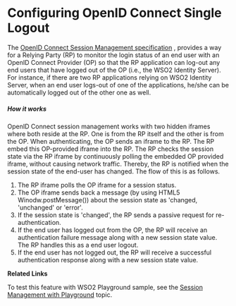 # Configuring OpenID Connect Single Logout

The [OpenID Connect Session Management
specification](http://openid.net/specs/openid-connect-session-1_0.html)
, provides a way for a Relying Party (RP) to monitor the login status of
an end user with an OpenID Connect Provider (OP) so that the RP
application can log-out any end users that have logged out of the OP
(i.e., the WSO2 Identity Server). For instance, if there are two RP
applications relying on WSO2 Identity Server, when an end user logs-out
of one of the applications, he/she can be automatically logged out of
the other one as well.

##### How it works

OpenID Connect session management works with two hidden iframes where
both reside at the RP. One is from the RP itself and the other is from
the OP. When authenticating, the OP sends an iframe to the RP. The RP
embed this OP-provided iframe into the RP. The RP checks the session
state via the RP iframe by continuously polling the embedded OP provided
iframe, without causing network traffic. Thereby, the RP is notified
when the session state of the end-user has changed. The flow of this is
as follows.

1.  The RP iframe polls the OP iframe for a session status.
2.  The OP iframe sends back a message (by using HTML5
    Winodw.postMessage()) about the session state as 'changed,
    'unchanged' or 'error'.
3.  If the session state is 'changed', the RP sends a passive request
    for re-authentication.
4.  If the end user has logged out from the OP, the RP will receive an
    authentication failure message along with a new session state value.
    The RP handles this as a end user logout.
5.  If the end user has not logged out, the RP will receive a successful
    authentication response along with a new session state value.

  

**Related Links**

To test this feature with WSO2 Playground sample, see the [Session
Management with Playground](_Session_Management_with_Playground_) topic.
